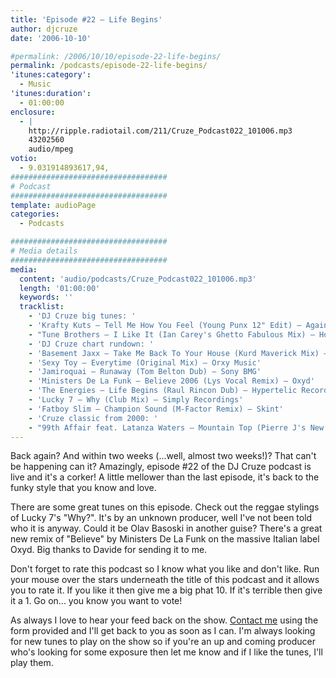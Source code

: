 ```yaml
---
title: 'Episode #22 – Life Begins'
author: djcruze
date: '2006-10-10'

#permalink: /2006/10/10/episode-22-life-begins/
permalink: /podcasts/episode-22-life-begins/
'itunes:category':
  - Music
'itunes:duration':
  - 01:00:00
enclosure:
  - |
    http://ripple.radiotail.com/211/Cruze_Podcast022_101006.mp3
    43202560
    audio/mpeg
votio:
  - 9.031914893617,94,
###################################
# Podcast
###################################
template: audioPage
categories:
  - Podcasts

###################################
# Media details
###################################
media:
  content: 'audio/podcasts/Cruze_Podcast022_101006.mp3'
  length: '01:00:00'
  keywords: ''
  tracklist:
    - 'DJ Cruze big tunes: '
    - 'Krafty Kuts – Tell Me How You Feel (Young Punx 12" Edit) – Against The Grain'
    - "Tune Brothers – I Like It (Ian Carey's Ghetto Fabulous Mix) – Housesession Records"
    - 'DJ Cruze chart rundown: '
    - 'Basement Jaxx – Take Me Back To Your House (Kurd Maverick Mix) – XL Records'
    - 'Sexy Toy – Everytime (Original Mix) – Orxy Music'
    - 'Jamiroquai – Runaway (Tom Belton Dub) – Sony BMG'
    - 'Ministers De La Funk – Believe 2006 (Lys Vocal Remix) – Oxyd'
    - 'The Energies – Life Begins (Raul Rincon Dub) – Hypertelic Records'
    - 'Lucky 7 – Why (Club Mix) – Simply Recordings'
    - 'Fatboy Slim – Champion Sound (M-Factor Remix) – Skint'
    - 'Cruze classic from 2000: '
    - "99th Affair feat. Latanza Waters – Mountain Top (Pierre J's New Born Vox Dub) – Edel"
---
```


Back again? And within two weeks (...well, almost two weeks!)? That can't be happening can it? Amazingly, episode #22 of the DJ Cruze podcast is live and it's a corker! A little mellower than the last episode, it's back to the funky style that you know and love.

There are some great tunes on this episode. Check out the reggae stylings of Lucky 7's "Why?". It's by an unknown producer, well I've not been told who it is anyway. Could it be Olav Basoski in another guise? There's a great new remix of "Believe" by Ministers De La Funk on the massive Italian label Oxyd. Big thanks to Davide for sending it to me.

Don't forget to rate this podcast so I know what you like and don't like. Run your mouse over the stars underneath the title of this podcast and it allows you to rate it. If you like it then give me a big phat 10. If it's terrible then give it a 1. Go on... you know you want to vote!

As always I love to hear your feed back on the show. [Contact me][1] using the form provided and I'll get back to you as soon as I can. I'm always looking for new tunes to play on the show so if you're an up and coming producer who's looking for some exposure then let me know and if I like the tunes, I'll play them.

[1]: http://www.djcruze.co.uk/cms/contact/
